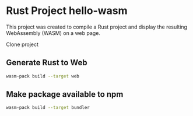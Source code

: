 # Rust Project hello-wasm
This project was created to compile a Rust project and display the resulting WebAssembly (WASM) on a web page.

Clone project

## Generate Rust to Web

```bash
wasm-pack build --target web
```

## Make package available to npm

```bash
wasm-pack build --target bundler
```
